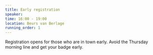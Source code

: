 ```yaml
---
title: Early registration
speaker:
time: 16:00 - 19:00
location: Beurs van Berlage
running_order: 1
---
```


Registration opens for those who are in town early. Avoid the Thursday morning line and get your badge early.
